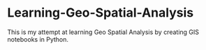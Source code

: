 # Learning-Geo-Spatial-Analysis
This is my attempt at learning Geo Spatial Analysis by creating GIS notebooks in Python.
